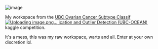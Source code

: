 ![image](https://github.com/prestoj/kaggle-ubc-ocean/assets/23005801/0bc801e4-e2c9-40b7-9514-56302f03dba8)


My workspace from the [UBC Ovarian Cancer Subtype Classif![Uploading image.png…]()
ication and Outlier Detection (UBC-OCEAN)](https://www.kaggle.com/competitions/UBC-OCEAN/overview) kaggle competition.

It's a mess, this was my raw workspace, warts and all. Enter at your own discretion lol.
